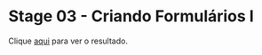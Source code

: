 # Stage 03 - Criando Formulários I

Clique [aqui](https://franzwarm.github.io/rocketseat-explorer/nivel03/01-criando-formularios-I) para ver o resultado.
